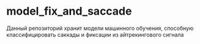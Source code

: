 # model_fix_and_saccade
Данный репозиторий хранит модели машинного обучения, способную классифицировать саккады и фиксации из айтрекингового сигнала
